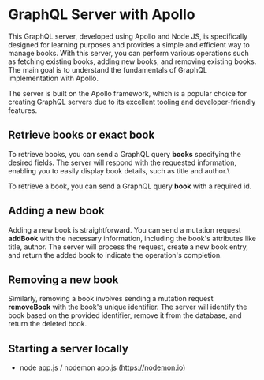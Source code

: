 # GraphQL Server with Apollo

This GraphQL server, developed using Apollo and Node JS, is specifically designed for learning purposes and provides a simple and efficient way to manage books. With this server, you can perform various operations such as fetching existing books, adding new books, and removing existing books.
The main goal is to understand the fundamentals of GraphQL implementation with Apollo.

The server is built on the Apollo framework, which is a popular choice for creating GraphQL servers due to its excellent tooling and developer-friendly features. 

## Retrieve books or exact book

To retrieve books, you can send a GraphQL query **books** specifying the desired fields. The server will respond with the requested information, enabling you to easily display book details, such as title and author.\

To retrieve a book, you can send a GraphQL query **book** with a required id.

## Adding a new book

Adding a new book is straightforward. You can send a mutation request **addBook** with the necessary information, including the book's attributes like title, author. The server will process the request, create a new book entry, and return the added book to indicate the operation's completion.

## Removing a new book

Similarly, removing a book involves sending a mutation request **removeBook** with the book's unique identifier. The server will identify the book based on the provided identifier, remove it from the database, and return the deleted book.


## Starting a server locally
- node app.js / nodemon app.js (https://nodemon.io)
